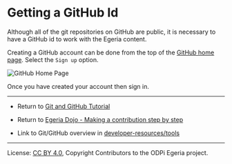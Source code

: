 <!-- SPDX-License-Identifier: CC-BY-4.0 -->
<!-- Copyright Contributors to the ODPi Egeria project 2020. -->

# Getting a GitHub Id

Although all of the git repositories on GitHub are public, it is necessary to
have a GitHub id to work with the Egeria content.

Creating a GitHub account can be done from the top of the [GitHub home page](https://github.com).
Select the `Sign up` option.

![GitHub Home Page](../../../developer-resources/tools/git-hub-home-page.png#pagewidth)

Once you have created your account then sign in.

----
* Return to [Git and GitHub Tutorial](.)
* Return to [Egeria Dojo - Making a contribution step by step](../../egeria-dojo/egeria-dojo-day-2-3-contribution-to-egeria.md)


* Link to Git/GitHub overview in [developer-resources/tools](../../../developer-resources/tools/Git-GitHub.md)


----
License: [CC BY 4.0](https://creativecommons.org/licenses/by/4.0/),
Copyright Contributors to the ODPi Egeria project.
